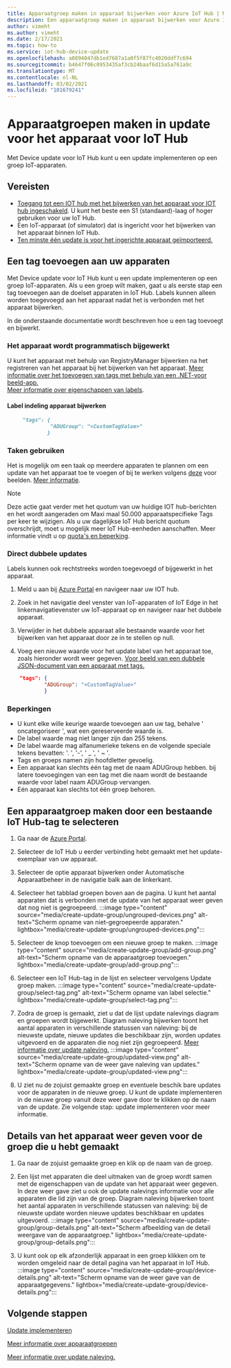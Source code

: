 ```yaml
---
title: Apparaatgroep maken in apparaat bijwerken voor Azure IoT Hub | Microsoft Docs
description: Een apparaatgroep maken in apparaat bijwerken voor Azure IoT Hub
author: vimeht
ms.author: vimeht
ms.date: 2/17/2021
ms.topic: how-to
ms.service: iot-hub-device-update
ms.openlocfilehash: a0894047db1ed7687a1a0f5f87fc4020ddf7c694
ms.sourcegitcommit: b4647f06c0953435af3cb24baaf6d15a5a761a9c
ms.translationtype: MT
ms.contentlocale: nl-NL
ms.lasthandoff: 03/02/2021
ms.locfileid: "101679241"
---
```

# <a name="create-device-groups-in-device-update-for-iot-hub"></a>Apparaatgroepen maken in update voor het apparaat voor IoT Hub
Met Device update voor IoT Hub kunt u een update implementeren op een groep IoT-apparaten.

## <a name="prerequisites"></a>Vereisten

* [Toegang tot een IOT hub met het bijwerken van het apparaat voor IOT hub ingeschakeld](create-device-update-account.md). U kunt het beste een S1 (standaard)-laag of hoger gebruiken voor uw IoT Hub. 
* Een IoT-apparaat (of simulator) dat is ingericht voor het bijwerken van het apparaat binnen IoT Hub.
* [Ten minste één update is voor het ingerichte apparaat geïmporteerd.](import-update.md)

## <a name="add-a-tag-to-your-devices"></a>Een tag toevoegen aan uw apparaten  

Met Device update voor IoT Hub kunt u een update implementeren op een groep IoT-apparaten. Als u een groep wilt maken, gaat u als eerste stap een tag toevoegen aan de doelset apparaten in IoT Hub. Labels kunnen alleen worden toegevoegd aan het apparaat nadat het is verbonden met het apparaat bijwerken.

In de onderstaande documentatie wordt beschreven hoe u een tag toevoegt en bijwerkt.

### <a name="programmatically-update-device-twin"></a>Het apparaat wordt programmatisch bijgewerkt

U kunt het apparaat met behulp van RegistryManager bijwerken na het registreren van het apparaat bij het bijwerken van het apparaat. 
[Meer informatie over het toevoegen van tags met behulp van een .NET-voor beeld-app.](../iot-hub/iot-hub-csharp-csharp-twin-getstarted.md)  
[Meer informatie over eigenschappen van labels](../iot-hub/iot-hub-devguide-device-twins.md#tags-and-properties-format).

#### <a name="device-update-tag-format"></a>Label indeling apparaat bijwerken

```markdown
     "tags": {
              "ADUGroup": "<CustomTagValue>"
             }
```

### <a name="using-jobs"></a>Taken gebruiken

Het is mogelijk om een taak op meerdere apparaten te plannen om een update van het apparaat toe te voegen of bij te werken volgens [deze](../iot-hub/iot-hub-devguide-jobs.md) voor beelden. [Meer informatie](../iot-hub/iot-hub-csharp-csharp-schedule-jobs.md).

  > [!NOTE] 
  > Deze actie gaat verder met het quotum van uw huidige IOT hub-berichten en het wordt aangeraden om Maxi maal 50.000 apparaatspecifieke Tags per keer te wijzigen. Als u uw dagelijkse IoT Hub bericht quotum overschrijdt, moet u mogelijk meer IoT Hub-eenheden aanschaffen. Meer informatie vindt u op [quota's en beperking](../iot-hub/iot-hub-devguide-quotas-throttling.md#quotas-and-throttling).

### <a name="direct-twin-updates"></a>Direct dubbele updates

Labels kunnen ook rechtstreeks worden toegevoegd of bijgewerkt in het apparaat.

1. Meld u aan bij [Azure Portal](https://portal.azure.com) en navigeer naar uw IOT hub.

2. Zoek in het navigatie deel venster van IoT-apparaten of IoT Edge in het linkernavigatievenster uw IoT-apparaat op en navigeer naar het dubbele apparaat.

3. Verwijder in het dubbele apparaat alle bestaande waarde voor het bijwerken van het apparaat door ze in te stellen op null.

4. Voeg een nieuwe waarde voor het update label van het apparaat toe, zoals hieronder wordt weer gegeven. [Voor beeld van een dubbele JSON-document van een apparaat met tags.](../iot-hub/iot-hub-devguide-device-twins.md#device-twins)

```JSON
    "tags": {
            "ADUGroup": "<CustomTagValue>"
            }
```

### <a name="limitations"></a>Beperkingen

* U kunt elke wille keurige waarde toevoegen aan uw tag, behalve ' oncategoriseer ', wat een gereserveerde waarde is.
* De label waarde mag niet langer zijn dan 255 tekens.
* De label waarde mag alfanumerieke tekens en de volgende speciale tekens bevatten: '. ', '-', ' _ ', ' ~ '.
* Tags en groeps namen zijn hoofdletter gevoelig.
* Een apparaat kan slechts één tag met de naam ADUGroup hebben. bij latere toevoegingen van een tag met die naam wordt de bestaande waarde voor label naam ADUGroup vervangen.
* Eén apparaat kan slechts tot één groep behoren.

## <a name="create-a-device-group-by-selecting-an-existing-iot-hub-tag"></a>Een apparaatgroep maken door een bestaande IoT Hub-tag te selecteren

1. Ga naar de [Azure Portal](https://portal.azure.com).

2. Selecteer de IoT Hub u eerder verbinding hebt gemaakt met het update-exemplaar van uw apparaat.

3. Selecteer de optie apparaat bijwerken onder Automatische Apparaatbeheer in de navigatie balk aan de linkerkant.

4. Selecteer het tabblad groepen boven aan de pagina. U kunt het aantal apparaten dat is verbonden met de update van het apparaat weer geven dat nog niet is gegroepeerd.
   :::image type="content" source="media/create-update-group/ungrouped-devices.png" alt-text="Scherm opname van niet-gegroepeerde apparaten." lightbox="media/create-update-group/ungrouped-devices.png":::

5. Selecteer de knop toevoegen om een nieuwe groep te maken.
   :::image type="content" source="media/create-update-group/add-group.png" alt-text="Scherm opname van de apparaatgroep toevoegen." lightbox="media/create-update-group/add-group.png":::

6. Selecteer een IoT Hub-tag in de lijst en selecteer vervolgens Update groep maken.
   :::image type="content" source="media/create-update-group/select-tag.png" alt-text="Scherm opname van label selectie." lightbox="media/create-update-group/select-tag.png":::

7. Zodra de groep is gemaakt, ziet u dat de lijst update nalevings diagram en groepen wordt bijgewerkt.  Diagram naleving bijwerken toont het aantal apparaten in verschillende statussen van naleving: bij de nieuwste update, nieuwe updates die beschikbaar zijn, worden updates uitgevoerd en de apparaten die nog niet zijn gegroepeerd. [Meer informatie over update naleving.](device-update-compliance.md) 
    :::image type="content" source="media/create-update-group/updated-view.png" alt-text="Scherm opname van de weer gave naleving van updates." lightbox="media/create-update-group/updated-view.png":::

8. U ziet nu de zojuist gemaakte groep en eventuele beschik bare updates voor de apparaten in de nieuwe groep. U kunt de update implementeren in de nieuwe groep vanuit deze weer gave door te klikken op de naam van de update. Zie volgende stap: update implementeren voor meer informatie.

## <a name="view-device-details-for-the-group-you-created"></a>Details van het apparaat weer geven voor de groep die u hebt gemaakt

1. Ga naar de zojuist gemaakte groep en klik op de naam van de groep.

2. Een lijst met apparaten die deel uitmaken van de groep wordt samen met de eigenschappen van de update van het apparaat weer gegeven. In deze weer gave ziet u ook de update nalevings informatie voor alle apparaten die lid zijn van de groep. Diagram naleving bijwerken toont het aantal apparaten in verschillende statussen van naleving: bij de nieuwste update worden nieuwe updates beschikbaar en updates uitgevoerd.
   :::image type="content" source="media/create-update-group/group-details.png" alt-text="Scherm afbeelding van de detail weergave van de apparaatgroep." lightbox="media/create-update-group/group-details.png":::

3. U kunt ook op elk afzonderlijk apparaat in een groep klikken om te worden omgeleid naar de detail pagina van het apparaat in IoT Hub.
   :::image type="content" source="media/create-update-group/device-details.png" alt-text="Scherm opname van de weer gave van de apparaatgegevens." lightbox="media/create-update-group/device-details.png":::

## <a name="next-steps"></a>Volgende stappen 

[Update implementeren](deploy-update.md)

[Meer informatie over apparaatgroepen](device-update-groups.md)

[Meer informatie over update naleving.](device-update-compliance.md)
